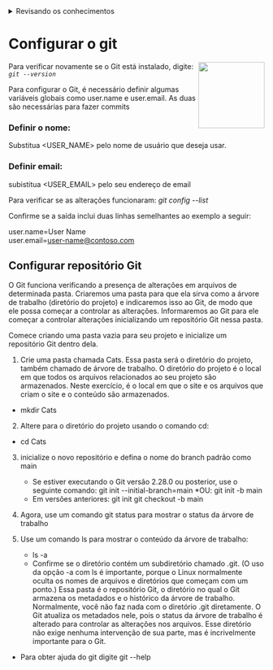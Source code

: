 <details> 
  <summary>Revisando os conhecimentos</summary>
  <p>até agora vi os códigos/ fiz 

1- git init;
2- git add;
obs* se vc quer que todos os arquivos sejam selecionados no git, coloque o comando: 'git add .'
3- git commit; 
4- criei meu primeiro repositório;
5- fiz meu primeiro  commit;
6- git remote add origin; (o remote so acontece uma vez)
7- git pull;
8- Criação de uma nova branch : git checkout -b "nome da branch"
</p>
  </details>

# Configurar o git

<img align="right" alt="" height="130px" src="https://th.bing.com/th/id/R.9768387cf34d18a2ece14af4992e5071?rik=fl%2bZ5MMUtF%2fuCQ&pid=ImgRaw&r=0">


Para verificar novamente se o Git está instalado, digite: *`git --version`*




Para configurar o Git, é necessário definir algumas variáveis globais como user.name e user.email. As duas são necessárias para fazer commits

### Definir o nome: 
Substitua <USER_NAME> pelo nome de usuário que deseja usar.

### Definir email:
subistitua  <USER_EMAIL> pelo seu endereço de email

Para verificar se as alterações funcionaram: *git config --list*

Confirme se a saída inclui duas linhas semelhantes ao exemplo a seguir: 

user.name=User Name <br>
user.email=user-name@contoso.com

## Configurar repositório Git

O Git funciona verificando a presença de alterações em arquivos de determinada pasta. Criaremos uma pasta para que ela sirva como a árvore de trabalho (diretório do projeto) e indicaremos isso ao Git, de modo que ele possa começar a controlar as alterações. Informaremos ao Git para ele começar a controlar alterações inicializando um repositório Git nessa pasta.

Comece criando uma pasta vazia para seu projeto e inicialize um repositório Git dentro dela.

1. Crie uma pasta chamada Cats. Essa pasta será o diretório do projeto, também chamado de árvore de trabalho. O diretório do projeto é o local em que todos os arquivos relacionados ao seu projeto são armazenados. Neste exercício, é o local em que o site e os arquivos que criam o site e o conteúdo são armazenados.
  * mkdir Cats 

2. Altere para o diretório do projeto usando o comando cd:
  * cd Cats

3. inicialize o novo repositório e defina o nome do branch padrão como main
   * Se estiver executando o Git versão 2.28.0 ou posterior, use o seguinte comando: git init --initial-branch=main
   *OU: git init -b main
   * Em versões anteriores: git init git checkout -b main
       
4. Agora, use um comando git status para mostrar o status da árvore de trabalho

5. Use um comando ls para mostrar o conteúdo da árvore de trabalho:
   * ls -a
   * Confirme se o diretório contém um subdiretório chamado .git. (O uso da opção -a com ls é importante, porque o Linux normalmente oculta os nomes de arquivos e diretórios que começam com um ponto.) Essa pasta é o repositório Git, o diretório no qual o Git armazena os metadados e o histórico da árvore de trabalho.
Normalmente, você não faz nada com o diretório .git diretamente. O Git atualiza os metadados nele, pois o status da árvore de trabalho é alterado para controlar as alterações nos arquivos. Esse diretório não exige nenhuma intervenção de sua parte, mas é incrivelmente importante para o Git.

* Para obter ajuda do git digite git --help




